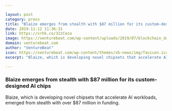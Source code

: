 ```yaml
---

layout: post
category: press
title: "Blaize emerges from stealth with $87 million for its custom-designed AI chips"
date: 2019-11-12 11:36:31
link: https://vrhk.co/32zCeza
image: https://venturebeat.com/wp-content/uploads/2019/07/blockchain_database-e1573158651295.jpg?w=1200&strip=all
domain: venturebeat.com
author: "VentureBeat"
icon: https://venturebeat.com/wp-content/themes/vb-news/img/favicon.ico
excerpt: "Blaize, which is developing novel chipsets that accelerate AI workloads, emerged from stealth with over $87 million in funding."

---
```


### Blaize emerges from stealth with $87 million for its custom-designed AI chips

Blaize, which is developing novel chipsets that accelerate AI workloads, emerged from stealth with over $87 million in funding.